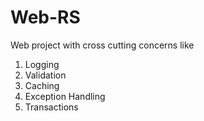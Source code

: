 # Web-RS
Web project with cross cutting concerns like
1) Logging
2) Validation
3) Caching
4) Exception Handling
5) Transactions
